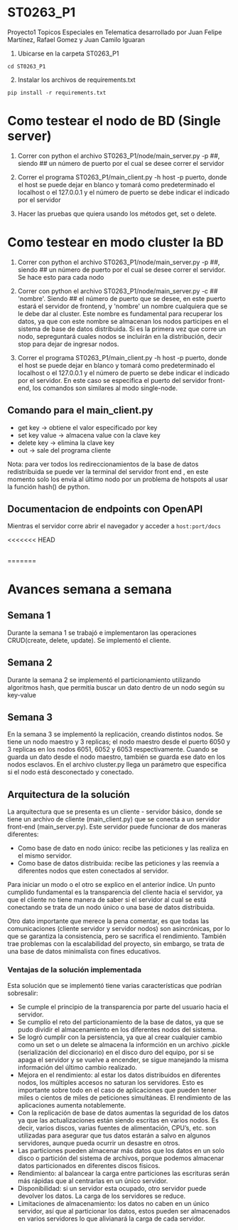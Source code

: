 # ST0263_P1
Proyecto1 Topicos Especiales en Telematica desarrollado por Juan Felipe Martínez, Rafael Gomez y Juan Camilo Iguaran

1. Ubicarse en la carpeta ST0263_P1

```cd ST0263_P1```

2. Instalar los archivos de requirements.txt

```pip install -r requirements.txt```

# Como testear el nodo de BD (Single server)

1. Correr con python el archivo  ST0263_P1/node/main_server.py -p ##, siendo ## un número de puerto 
    por el cual se desee correr el servidor

2. Correr el programa ST0263_P1/main_client.py -h host -p puerto, donde el host se puede dejar en blanco y tomará 
    como predeterminado el localhost o el 127.0.0.1 y el número de puerto se debe indicar el indicado por el servidor

3. Hacer las pruebas que quiera usando los métodos get, set o delete.

# Como testear en modo cluster la BD

1. Correr con python el archivo  ST0263_P1/node/main_server.py -p ##, siendo ## un número de puerto 
    por el cual se desee correr el servidor. Se hace esto para cada nodo

2. Correr con python el archivo  ST0263_P1/node/main_server.py -c ## 'nombre'. Siendo ## el número de puerto que se desee,
    en este puerto estará el servidor de frontend, y 'nombre' un nombre cualquiera que se le debe dar al cluster. Este nombre
    es fundamental para recuperar los datos, ya que con este nombre se almacenan los nodos participes en el sistema de base de 
    datos distribuida. Si es la primera vez que corre un nodo, sepreguntará cuales nodos se incluirán en la distribución, decir stop para dejar de ingresar nodos.

3. Correr el programa ST0263_P1/main_client.py -h host -p puerto, donde el host se puede dejar en blanco y tomará 
    como predeterminado el localhost o el 127.0.0.1 y el número de puerto se debe indicar el indicado por el servidor. En este caso se especifica el puerto del servidor front-end, los comandos son similares al modo single-node.

## Comando para el main_client.py

- get key -> obtiene el valor especificado por key
- set key value -> almacena value con la clave key
- delete key -> elimina la clave key
- out -> sale del programa cliente

Nota: para ver todos los redireccionamientos de la base de datos redistribuida se puede ver la terminal del servidor front end
    , en este momento solo los envía al último nodo por un problema de hotspots al usar la función hash() de python.

## Documentacion de endpoints con OpenAPI
Mientras el servidor corre abrir el navegador y acceder a
```host:port/docs```

<<<<<<< HEAD
## 
=======

# Avances semana a semana
## Semana 1
Durante la semana 1 se trabajó e implementaron las operaciones CRUD(create, delete, update). Se implementó el cliente.
## Semana 2
Durante la semana 2 se implementó el particionamiento utilizando algoritmos hash, que permitía buscar un dato dentro de un nodo según su key-value
## Semana 3
En la semana 3 se implementó la replicación, creando distintos nodos. Se tiene un nodo maestro y 3 replicas; el nodo maestro desde el puerto 6050 y 3 replicas en los nodos 6051, 6052 y 6053 respectivamente. Cuando se guarda un dato desde el nodo maestro, también se guarda ese dato en los nodos esclavos.
En el archivo cluster.py llega un parámetro que especifica si el nodo está desconectado y conectado. 


## Arquitectura de la solución

La arquitectura que se presenta es un cliente - servidor básico, donde se tiene un archivo de cliente (main_client.py) que
se conecta a un servidor front-end (main_server.py). Este servidor puede funcionar de dos maneras diferentes:

- Como base de dato en nodo único: recibe las peticiones y las realiza en el mismo servidor.
- Como base de datos distribuida: recibe las peticiones y las reenvía a diferentes nodos que esten conectados al
  servidor.

Para iniciar un modo o el otro se explico en el anterior índice. Un punto cumplido fundamental es la transparencia del 
cliente hacia el servidor, ya que el cliente no tiene manera de saber si el servidor al cual se está conectando se trata
de un nodo único o una base de datos distribuida.

Otro dato importante que merece la pena comentar, es que todas las comunicaciones (cliente servidor y servidor nodos) son
asincrónicas, por lo que se garantiza la consistencia, pero se sacrifica el rendimiento. También trae problemas con la
escalabilidad del proyecto, sin embargo, se trata de una base de datos minimalista con fines educativos.

### Ventajas de la solución implementada

Esta solución que se implementó tiene varias características que podrían sobresalir:

- Se cumple el principio de la transparencia por parte del usuario hacia el servidor.
- Se cumplío el reto del particionamiento de la base de datos, ya que se pudo dividir el almacenamiento en los diferentes
  nodos del sistema.
- Se logró cumplir con la persistencia, ya que al crear cualquier cambio como un set o un delete se almacena la informción
  en un archivo .pickle (serialización del diccionario) en el disco duro del equipo, por si se apaga el servidor y se vuelve
  a encender, se sigue manejando la misma información del último cambio realizado.
- Mejora en el rendimiento: al estar los datos distribuidos en diferentes nodos, los múltiples accesos no saturan los servidores. Esto es importante sobre todo en el caso de aplicaciones que pueden tener miles o cientos de miles de peticiones simultáneas. El rendimiento de las aplicaciones aumenta notablemente.
- Con la replicación de base de datos aumentas la seguridad de los datos ya que las actualizaciones están siendo escritas en varios nodos. Es decir, varios discos, varias fuentes de alimentación, CPU’s, etc. son utilizadas para asegurar que tus datos estarán a salvo en algunos servidores, aunque pueda ocurrir un desastre en otros.
- Las particiones pueden almacenar más datos que los datos en un solo disco o partición del sistema de archivos, porque podemos almacenar datos particionados en diferentes discos físicos.
- Rendimiento: al balancear la carga entre particiones las escrituras serán más rápidas que al centrarlas en un único servidor.
- Disponibilidad: si un servidor esta ocupado, otro servidor puede devolver los datos. La carga de los servidores se reduce.
- Limitaciones de almacenamiento: los datos no caben en un único servidor, así que al particionar los datos, estos pueden ser almacenados en varios servidores lo que alivianará la carga de cada servidor.
